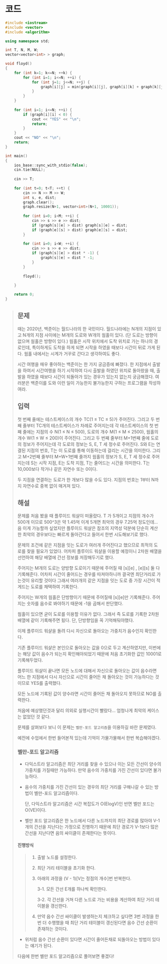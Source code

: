 # 코드

```c++
#include <iostream>
#include <vector>
#include <algorithm>

using namespace std;

int T, N, M, W;
vector<vector<int> > graph;

void floyd()
{
    for (int k=1; k<=N; ++k) {
        for (int i=1; i<=N; ++i) {
            for (int j=1; j<=N; ++j) {
                graph[i][j] = min(graph[i][j], graph[i][k] + graph[k][j]);
            }
        }
    }
    
    for (int i=1; i<=N; ++i) {
        if (graph[i][i] < 0) {
            cout << "YES" << "\n";
            return;
        }
    }
    cout << "NO" << "\n";
    return;
}

int main()
{
    ios_base::sync_with_stdio(false);
    cin.tie(NULL);
    
    cin >> T;
    
    for (int t=0; t<T; ++t) {
        cin >> N >> M >> W;
        int s, e, dist;
        graph.clear();
        graph.resize(N+1, vector<int>(N+1, 10001));
        
        for (int i=0; i<M; ++i) {
            cin >> s >> e >> dist;
            if (graph[s][e] > dist) graph[s][e] = dist;
            if (graph[e][s] > dist) graph[e][s] = dist;
        }
        
        for (int i=0; i<W; ++i) {
            cin >> s >> e >> dist;
            if (graph[s][e] > dist * -1) {
                graph[s][e] = dist * -1;
            } 
        }
        
        floyd();
        
    }

    return 0;
}

```



> ## 문제
>
> 때는 2020년, 백준이는 월드나라의 한 국민이다. 월드나라에는 N개의 지점이 있고 N개의 지점 사이에는 M개의 도로와 W개의 웜홀이 있다. (단 도로는 방향이 없으며 웜홀은 방향이 있다.) 웜홀은 시작 위치에서 도착 위치로 가는 하나의 경로인데, 특이하게도 도착을 하게 되면 시작을 하였을 때보다 시간이 뒤로 가게 된다. 웜홀 내에서는 시계가 거꾸로 간다고 생각하여도 좋다.
>
> 시간 여행을 매우 좋아하는 백준이는 한 가지 궁금증에 빠졌다. 한 지점에서 출발을 하여서 시간여행을 하기 시작하여 다시 출발을 하였던 위치로 돌아왔을 때, 출발을 하였을 때보다 시간이 되돌아가 있는 경우가 있는지 없는지 궁금해졌다. 여러분은 백준이를 도와 이런 일이 가능한지 불가능한지 구하는 프로그램을 작성하여라.
> 
>## 입력
> 
>첫 번째 줄에는 테스트케이스의 개수 TC(1 ≤ TC ≤ 5)가 주어진다. 그리고 두 번째 줄부터 TC개의 테스트케이스가 차례로 주어지는데 각 테스트케이스의 첫 번째 줄에는 지점의 수 N(1 ≤ N ≤ 500), 도로의 개수 M(1 ≤ M ≤ 2500), 웜홀의 개수 W(1 ≤ W ≤ 200)이 주어진다. 그리고 두 번째 줄부터 M+1번째 줄에 도로의 정보가 주어지는데 각 도로의 정보는 S, E, T 세 정수로 주어진다. S와 E는 연결된 지점의 번호, T는 이 도로를 통해 이동하는데 걸리는 시간을 의미한다. 그리고 M+2번째 줄부터 M+W+1번째 줄까지 웜홀의 정보가 S, E, T 세 정수로 주어지는데 S는 시작 지점, E는 도착 지점, T는 줄어드는 시간을 의미한다. T는 10,000보다 작거나 같은 자연수 또는 0이다.
> 
> 두 지점을 연결하는 도로가 한 개보다 많을 수도 있다. 지점의 번호는 1부터 N까지 자연수로 중복 없이 매겨져 있다.
> 
>## 해설
> 
>문제를 처음 봤을 때 플루이드 워샬이 떠올랐다. T 가 5개이고 지점의 개수가 500개 이므로 500^3은 약 1.45억 이게 5개면 최악의 경우 7.25억 정도인데... 음 이게 가능할까 싶었지만 플루이드 워샬은 참조의 지역성 덕분에 단순히 계산한 최악의 경우보다는 빠르게 돌아간다고 들어서 한번 시도해보기로 했다.
> 
>문제의 조건에 같은 지점을 잇는 도로가 여러개 주어진다고 했으므로 최적의 도로를 찾을 필요가 있었다. 어차피 플루이드 워샬을 이용할 예정이니 2차원 배열을 선언하여 해당 배열에 간선 정보를 저장해두기로 했다.
> 
>주어지는 M개의 도로는 양방향 도로이기 때문에 주어질 때 \[s]\[e] , \[e]\[s] 둘 다 기록해준다. 어차피 시간이 줄어드는 경우를 따져야하니까 결국엔 최단거리로 가는것이 유리할 것이다 그래서 여러개의 같은 지점을 잇는 도로 중 가장 시간이 적게드는 도로를 채택하여 기록한다.
> 
>주어지는 W개의 웜홀은 단방향이기 때문에 주어질때 \[s][e]만 기록해준다. 주어지는 숫자를 음수로 봐야하기 때문에 -1을 곱해서 판단했다.
> 
>웜홀이 있으면 굳이 도로를 이용할 이유가 없다. 그래서 즉 도로를 기록한 2차원 배열에 같이 기록해주면 됬다. 단, 단방향임을 꼭 기억해둬야했다.
> 
>이제 플루이드 워샬을 돌려 다시 자신으로 돌아오는 가중치가 음수인지 확인한다.
> 
>기존 플루이드 워샬은 본인으로 돌아오는 값을 0으로 두고 계산하였지만, 이번에는 해당 값이 음수가 되는지 확인해야되었기 때문에 처음 초기화한 값인 10001로 기록해두었다.
> 
>플루이드 워샬이 끝나면 모든 노드에 대해서 자신으로 돌아오는 값이 음수라면 어느 한 지점에서 다시 자신으로 시간이 줄어든 채 돌아오는 것이 가능하다는 것이므로 YES를 출력했다.
> 
>모든 노드에 기록된 값이 양수라면 시간이 줄어든 채 돌아오지 못하므로 NO를 출력한다.
> 
>처음에 예상했던것과 달리 의외로 실행시간이 빨랐다... 엄청나게 최악의 케이스는 없었던 것 같다.
> 
>문제를 살펴보다 보니 이 문제는 `벨만-포드 알고리즘`을 이용하길 바란 문제였다.
> 
>예전에 수업에서 한번 들어본적 있는데 기억이 가물가물해서 한번 복습해야겠다.
> 
> ### 벨만-포드 알고리즘
> 
> - 다익스트라 알고리즘은 최단 거리를 찾을 수 있으나 이는 모든 간선이 양수의 가중치를 가질때만 가능하다. 만약 음수의 가중치를 가진 간선이 있다면 불가능하다.
> 
> - 음수의 가중치를 가진 간선이 있는 경우의 최단 거리를 구해나갈 수 있는 방법이 벨만-포드 알고리즘이다.
>
>   단, 다익스트라 알고리즘은 시간 복잡도가 O(ElogV)인 반면 벨만 포드는 O(VE)이다.
> 
>- 벨만 포드 알고리즘은 한 노드에서 다른 노드까지의 최단 경로를 많아야 V-1개의 간선을 지난다는 가정으로 진행하기 때문에 최단 경로가 V-1보다 많은 간선을 지난다면 음의 싸이클이 존재한다는 뜻이다.
> 
>#### 진행방식
> 
>> 1. 출발 노드를 설정한다.
> >
>> 2. 최단 거리 테이블을 초기화 한다.
> >
>> 3. 아래의 과정을 (V - 1)[V는 정점의 개수]번 반복한다.
> >
>>    3-1. 모든 간선 E개를 하나씩 확인한다.
> >
>>    3-2. 각 간선을 거쳐 다른 노드로 가는 비용을 계산하여 최단 거리 테이블을 갱신한다.
> >
>> 4. 만약 음수 간선 싸이클이 발생하는지 체크하고 싶다면 3번 과정을 한번 더 수행했을 때 최단 거리 테이블이 갱신된다면 음수 간선 순환이 존재하는 것이다.
> 
> - 위처럼 음수 간선 순환이 있다면 시간이 줄어든채로 되돌아오는 방법이 있다는 얘기가 된다.
> 
> 다음에 한번 벨만 포드 알고리즘으로 풀어보면 좋겠다!
>
> 
